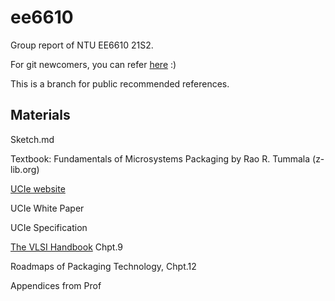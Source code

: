 # ee6610
Group report of NTU EE6610 21S2.

For git newcomers, you can refer [here](https://backlog.com/git-tutorial/cn/intro/intro1_1.html) :)

This is a branch for public recommended references. 

## Materials 

Sketch.md

Textbook: Fundamentals of Microsystems Packaging by Rao R. Tummala (z-lib.org)

[UCIe website](https://www.uciexpress.org/) 

UCIe White Paper

UCIe Specification

[The VLSI Handbook](https://ntu-sp.primo.exlibrisgroup.com/discovery/fulldisplay?docid=alma991015847999705146&context=L&vid=65NTU_INST:65NTU_INST&lang=en&search_scope=MyInst_and_CI&adaptor=Local%20Search%20Engine&isFrbr=true&tab=Everything&query=any,contains,the%20vlsi%20handbook&sortby=date_d&facet=frbrgroupid,include,9034770821082884177&offset=0) Chpt.9 

Roadmaps of Packaging Technology, Chpt.12

Appendices from Prof

